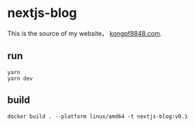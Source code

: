 # nextjs-blog
This is the source of my website， [kongpf8848.com](https://kongpf8848.com).
## run
```
yarn
yarn dev
```
## build
```
docker build . --platform linux/amd64 -t nextjs-blog:v0.1
```
